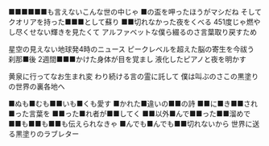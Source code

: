 ■■■■■■も言えないこんな世の中じゃ
■の盃を呷ったほうがマシだね
そしてクオリアを持った■■■として蘇り
■■切れなかった夜をくべる
451度じゃ燃やし尽くせない輝きを見たくて
アルファベットな僕ら綴るのさ言葉取り戻すため

星空の見えない地球発4時のニュース
ピークレベルを超えた脳の寄生を今祓う
刹那■後 2週間■■■かけた身体が目を覚まし
液化したピアノと夜を明かす

黄泉に行ってなお生まれ変
わり続ける言の霊に託して
僕は叫ぶのさこの黒塗りの世界の裏各地へ

■ぬも■むも■■いも■くも愛す
■かれた■違いの■■の詩
■■に■き■■され■った言葉を
■■った■れ者が■■してく
■■以外■んで■■った■■溜めで
■■も■■も■■も伝えられなきゃ
■んでも■んでも■■切れないから
世界に送る黒塗りのラブレター